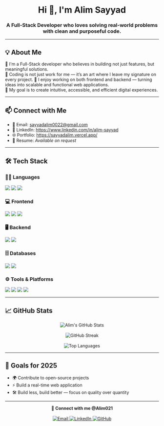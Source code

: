 <h1 align="center">Hi 👋, I'm Alim Sayyad</h1>
<h3 align="center">A Full-Stack Developer who loves solving real-world problems with clean and purposeful code.</h3>

---

## 💡 About Me
🔹 I'm a Full-Stack developer who believes in building not just features, but meaningful solutions.  
🔹 Coding is not just work for me — it’s an art where I leave my signature on every project.
🔹 I enjoy working on both frontend and backend — turning ideas into scalable and functional web applications.  
🔹 My goal is to create intuitive, accessible, and efficient digital experiences.  

---

## 📫 Connect with Me

- 📧 Email: sayyadalim0022@gmail.com  
- 💼 LinkedIn: https://www.linkedin.com/in/alim-sayyad  
- 🌐 Portfolio: https://sayyadalim.vercel.app/  
- 📝 Resume: *Available on request*

---

## 🛠️ Tech Stack

### 👨‍💻 Languages
<p>
  <img src="https://img.shields.io/badge/JavaScript-F7DF1E?style=for-the-badge&logo=javascript&logoColor=black" />
  <img src="https://img.shields.io/badge/HTML5-E34F26?style=for-the-badge&logo=html5&logoColor=white" />
  <img src="https://img.shields.io/badge/CSS3-1572B6?style=for-the-badge&logo=css3&logoColor=white" />
</p>

### 💻 Frontend
<p>
  <img src="https://img.shields.io/badge/React-20232A?style=for-the-badge&logo=react&logoColor=61DAFB" />
  <img src="https://img.shields.io/badge/Bootstrap-7952B3?style=for-the-badge&logo=bootstrap&logoColor=white" />
  <img src="https://img.shields.io/badge/TailwindCSS-38B2AC?style=for-the-badge&logo=tailwind-css&logoColor=white" />
</p>

### 🖥️ Backend
<p>
  <img src="https://img.shields.io/badge/Node.js-339933?style=for-the-badge&logo=node.js&logoColor=white" />
  <img src="https://img.shields.io/badge/Express.js-000000?style=for-the-badge&logo=express&logoColor=white" />
</p>

### 🗄️ Databases
<p>
  <img src="https://img.shields.io/badge/MongoDB-4EA94B?style=for-the-badge&logo=mongodb&logoColor=white" />
  <img src="https://img.shields.io/badge/MySQL-4479A1?style=for-the-badge&logo=mysql&logoColor=white" />
</p>

### ⚙️ Tools & Platforms
<p>
  <img src="https://img.shields.io/badge/Git-F05032?style=for-the-badge&logo=git&logoColor=white" />
  <img src="https://img.shields.io/badge/GitHub-181717?style=for-the-badge&logo=github&logoColor=white" />
  <img src="https://img.shields.io/badge/Postman-FF6C37?style=for-the-badge&logo=postman&logoColor=white" />
  <img src="https://img.shields.io/badge/VSCode-007ACC?style=for-the-badge&logo=visual-studio-code&logoColor=white" />
</p>

---

## 📈 GitHub Stats

<p align="center">
  <img src="https://github-readme-stats.vercel.app/api?username=Alim021&show_icons=true&theme=radical&count_private=true&include_all_commits=true" alt="Alim's GitHub Stats" />
  <br/><br/>
  <img src="https://github-readme-streak-stats.herokuapp.com/?user=Alim021&theme=radical" alt="GitHub Streak" />
  <br/><br/>
  <img src="https://github-readme-stats.vercel.app/api/top-langs/?username=Alim021&layout=compact&theme=radical" alt="Top Languages" />
</p>

---

## 🚀 Goals for 2025

- 🌍 Contribute to open-source projects  
- ⚡ Build a real-time web application  
- 🛠️ Build less, build better — focus on quality over quantity  

---

<p align="center">
  🤝 <b>Connect with me @Alim021</b><br><br>
  <a href="mailto:sayyadalim0022@gmail.com" target="_blank">
    <img src="https://img.shields.io/badge/Email-D14836?style=for-the-badge&logo=gmail&logoColor=white" alt="Email" />
  </a>
  <a href="https://www.linkedin.com/in/alim-sayyad/" target="_blank">
    <img src="https://img.shields.io/badge/LinkedIn-0A66C2?style=for-the-badge&logo=linkedin&logoColor=white" alt="LinkedIn" />
  </a>
  <a href="https://github.com/Alim021" target="_blank">
    <img src="https://img.shields.io/badge/GitHub-181717?style=for-the-badge&logo=github&logoColor=white" alt="GitHub" />
  </a>
</p>

